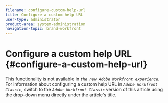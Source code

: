 ```yaml
---
filename: configure-custom-help-url
title: Configure a custom help URL
user-type: administrator
product-area: system-administration
navigation-topic: brand-workfront
---
```




# Configure a custom help URL {#configure-a-custom-help-url}

This functionality is not available in *`the new Adobe Workfront experience`*. For information about configuring a custom help URL in *`Adobe Workfront Classic`*, switch to the *`Adobe Workfront Classic`* version of this article using the drop-down menu directly under the article's title.
